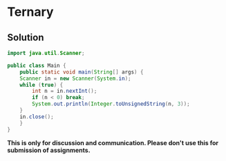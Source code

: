 # Ternary

## Solution

```java
import java.util.Scanner;

public class Main {
    public static void main(String[] args) {
	Scanner in = new Scanner(System.in);
	while (true) {
	    int n = in.nextInt();
	    if (n < 0) break;
	    System.out.println(Integer.toUnsignedString(n, 3));
	}
	in.close();
    }
}
```


**This is only for discussion and communication. Please don't use this for submission of assignments.**